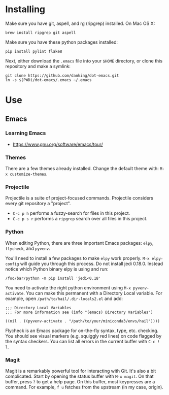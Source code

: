# Installing

Make sure you have git, aspell, and rg (ripgrep) installed. On Mac OS X:
```
brew install ripgrep git aspell
```

Make sure you have these python packages installed:
```
pip install pylint flake8
```

Next, either download the `.emacs` file into your `$HOME` directory, or clone this repository and make a
symlink:
```
git clone https://github.com/danking/dot-emacs.git
ln -s $(PWD)/dot-emacs/.emacs ~/.emacs
```

# Use
## Emacs
### Learning Emacs
- https://www.gnu.org/software/emacs/tour/

### Themes
There are a few themes already installed. Change the default theme with: `M-x customize-themes`.

### Projectile
Projectile is a suite of project-focused commands. Projectile considers every git repository a
"project".

- `C-c p h` performs a fuzzy-search for files in this project.
- `C-c p s r` performs a `ripgrep` search over all files in this project.

### Python
When editing Python, there are three important Emacs packages: `elpy`, `flycheck`, and `pyvenv`.

You'll need to install a few packages to make `elpy` work properly. `M-x elpy-config` will guide you
through this process. Do not install jedi 0.18.0. Instead notice which Python binary elpy is using
and run:

```
/foo/bar/python -m pip install 'jedi<0.18'
```

You need to activate the right python environment using `M-x pyvenv-activate`. You can make this
permanent with a Directory Local variable. For example, open `/path/to/hail/.dir-locals2.el` and add:

```
;;; Directory Local Variables
;;; For more information see (info "(emacs) Directory Variables")

((nil . ((pyvenv-activate . "/path/to/your/miniconda3/envs/hail"))))
```

Flycheck is an Emacs package for on-the-fly syntax, type, etc. checking. You should see visual
markers (e.g. squiggly red lines) on code flagged by the syntax checkers. You can list all errors in
the current buffer with `C-c ! l`.


### Magit
Magit is a remarkably powerful tool for interacting with Git. It's also a bit complicated. Start by
opening the status buffer with `M-x magit`. On that buffer, press `?` to get a help page. On this
buffer, most keypresses are a command. For example, `f u` fetches from the upstream (in my case,
origin).
